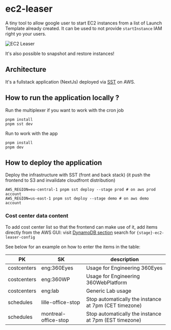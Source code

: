# ec2-leaser

A tiny tool to allow google user to start EC2 instances from a list of Launch Template already created. It can be used to not provide `startInstance` IAM right yo your users.

![EC2 Leaser](ec2-leaser.gif)

It's also possible to snapshot and restore instances!

## Architecture

It's a fullstack application (NextJs) deployed via [SST](https://sst.dev/) on AWS.

## How to run the application locally ?

Run the multiplexer if you want to work with the cron job

```
pnpm install
pnpm sst dev
```

Run to work with the app

```
pnpm install
pnpm dev
```

## How to deploy the application

Deploy the infrastructure with SST (front and back stack)
(it push the frontend to S3 and invalidate cloudfront distribution)

```
AWS_REGION=eu-central-1 pnpm sst deploy --stage prod # on aws prod account
AWS_REGION=us-east-1 pnpm sst deploy --stage demo # on aws demo account

```

### Cost center data content

To add cost center list so that the frontend can make use of it, add items directly from the AWS GUI:
visit [DynamoDB section](https://console.aws.amazon.com/dynamodbv2/home)
search for `{stage}-ec2-leaser-config`

See below for an example on how to enter the items in the table:

| PK          | SK                   | description                                           |
| ----------- | -------------------- | ----------------------------------------------------- |
| costcenters | eng:360Eyes          | Usage for Engineering 360Eyes                         |
| costcenters | eng:360WP            | Usage for Engineering 360WebPlatform                  |
| costcenters | eng:lab              | Generic Lab usage                                     |
| schedules   | lille-office-stop    | Stop automatically the instance at 7pm (CET timezone) |
| schedules   | montreal-office-stop | Stop automatically the instance at 7pm (EST timezone) |
